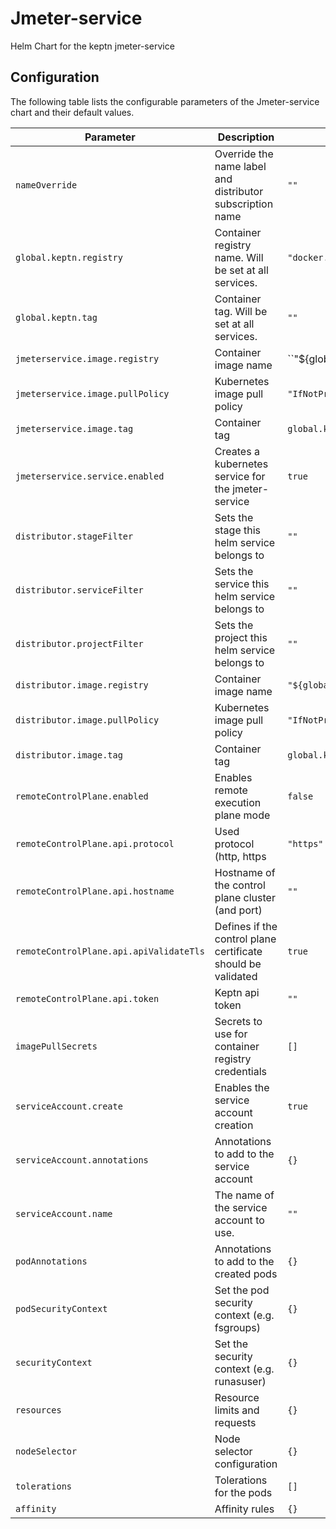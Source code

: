 
Jmeter-service
===========

Helm Chart for the keptn jmeter-service


## Configuration

The following table lists the configurable parameters of the Jmeter-service chart and their default values.

| Parameter         | Description             | Default        |
| ----------------- | ----------------------- | -------------- |
| `nameOverride`                          | Override the name label and distributor subscription name    | `""`                                                |
| `global.keptn.registry` | Container registry name. Will be set at all services. | `"docker.io/keptn/"` |
| `global.keptn.tag` | Container tag. Will be set at all services. | `""` |
| `jmeterservice.image.registry` | Container image name | ``"${global.keptn.image.registry}/jmeter-service"` |
| `jmeterservice.image.pullPolicy` | Kubernetes image pull policy | `"IfNotPresent"` |
| `jmeterservice.image.tag` | Container tag | `global.keptn.image.tag` |
| `jmeterservice.service.enabled` | Creates a kubernetes service for the jmeter-service | `true` |
| `distributor.stageFilter` | Sets the stage this helm service belongs to | `""` |
| `distributor.serviceFilter` | Sets the service this helm service belongs to | `""` |
| `distributor.projectFilter` | Sets the project this helm service belongs to | `""` |
| `distributor.image.registry` | Container image name | `"${global.keptn.image.registry}/keptn/distributor"` |
| `distributor.image.pullPolicy` | Kubernetes image pull policy | `"IfNotPresent"` |
| `distributor.image.tag` | Container tag | `global.keptn.image.tag` |
| `remoteControlPlane.enabled` | Enables remote execution plane mode | `false` |
| `remoteControlPlane.api.protocol` | Used protocol (http, https | `"https"` |
| `remoteControlPlane.api.hostname` | Hostname of the control plane cluster (and port) | `""` |
| `remoteControlPlane.api.apiValidateTls` | Defines if the control plane certificate should be validated | `true` |
| `remoteControlPlane.api.token` | Keptn api token | `""` |
| `imagePullSecrets` | Secrets to use for container registry credentials | `[]` |
| `serviceAccount.create` | Enables the service account creation | `true` |
| `serviceAccount.annotations` | Annotations to add to the service account | `{}` |
| `serviceAccount.name` | The name of the service account to use. | `""` |
| `podAnnotations` | Annotations to add to the created pods | `{}` |
| `podSecurityContext` | Set the pod security context (e.g. fsgroups) | `{}` |
| `securityContext` | Set the security context (e.g. runasuser) | `{}` |
| `resources` | Resource limits and requests | `{}` |
| `nodeSelector` | Node selector configuration | `{}` |
| `tolerations` | Tolerations for the pods | `[]` |
| `affinity` | Affinity rules | `{}` |





